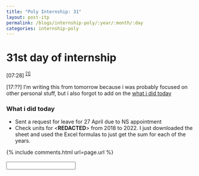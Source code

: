 ```yaml
---
title: "Poly Internship: 31"
layout: post-itp
permalink: /blogs/internship-poly/:year/:month/:day
categories: internship-poly
---
```

# 31st day of internship

<span class="timestamp">[07:28]</span> <sup><a href='#1'>[1]</a></sup>

<span class="timestamp">[17:??]</span> I'm writing this from tomorrow because i was probably focused on other personal stuff, but i also forgot to add on the [what i did today](#what-i-did-today)

### What i did today
* Sent a request for leave for 27 April due to NS appointment
* Check units for <span class="disable-selection" ondblclick="this.innerHTML='Daniel Teo & Associates Pte Ltd'"><**REDACTED**></span> from 2018 to 2022. I just downloaded the sheet and used the Excel formulas to just get the sum for each of the years. 

{% include comments.html url=page.url %}
<br><br>
<input id="password-input" type="password" class="text-secret" onkeyup="unlock()">

<span class="disable-selection" id="truth" style="display:none;"><sup id='1'>[1]</sup> whilst taking a shower earlier, my mind teetered between which route of life i am gonna take. during the long weekend, the community of the church has helped so much in reminding how valuable this community is. so now between the church and my flesh i have to choose. my soul still suffers but not as much as last week. now i have to ask myself this: where is God in the picture?</span>